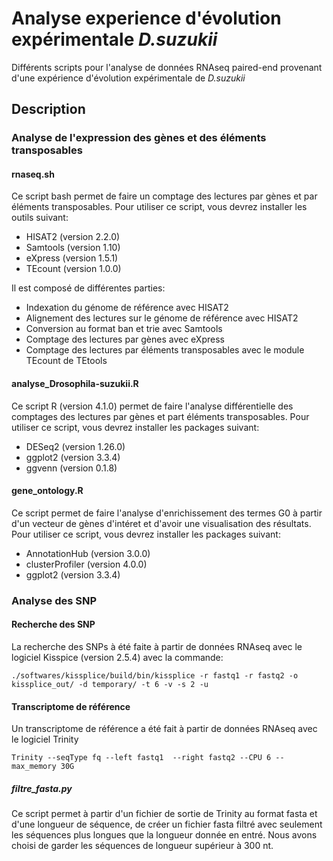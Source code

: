 # Analyse experience d'évolution expérimentale *D.suzukii*

Différents scripts pour l'analyse de données RNAseq paired-end provenant d'une expérience d'évolution expérimentale de *D.suzukii*

## Description

### Analyse de l'expression des gènes et des éléments transposables
#### rnaseq.sh

Ce script bash permet de faire un comptage des lectures par gènes et par éléments transposables.
Pour utiliser ce script, vous devrez installer les outils suivant:
- HISAT2 (version 2.2.0)
- Samtools (version 1.10)
- eXpress (version 1.5.1)
- TEcount (version 1.0.0)

Il est composé de différentes parties:
- Indexation du génome de référence avec HISAT2
- Alignement des lectures sur le génome de référence avec HISAT2
- Conversion au format ban et trie avec Samtools
- Comptage des lectures par gènes avec eXpress
- Comptage des lectures par éléments transposables avec le module TEcount de TEtools

#### analyse_Drosophila-suzukii.R

Ce script R (version 4.1.0) permet de faire l'analyse différentielle des comptages des lectures par gènes et part éléments transposables.
Pour utiliser ce script, vous devrez installer les packages suivant:
- DESeq2 (version 1.26.0)
- ggplot2 (version 3.3.4)
- ggvenn (version 0.1.8)

#### gene_ontology.R

Ce script permet de faire l'analyse d'enrichissement des termes G0 à partir d'un vecteur de gènes d'intéret et d'avoir une visualisation des résultats.
Pour utiliser ce script, vous devrez installer les packages suivant:
- AnnotationHub (version 3.0.0)
- clusterProfiler (version 4.0.0)
- ggplot2 (version 3.3.4)

### Analyse des SNP

#### Recherche des SNP
La recherche des SNPs à été faite à partir de données RNAseq avec le logiciel Kisspice (version 2.5.4) avec la commande:
```
./softwares/kissplice/build/bin/kissplice -r fastq1 -r fastq2 -o kissplice_out/ -d temporary/ -t 6 -v -s 2 -u

```
#### Transcriptome de référence
Un transcriptome de référence a été fait à partir de données RNAseq avec le logiciel Trinity 
```
Trinity --seqType fq --left fastq1  --right fastq2 --CPU 6 --max_memory 30G
```
##### filtre_fasta.py
Ce script permet à partir d'un fichier de sortie de Trinity au format fasta et d'une longueur de séquence, de créer un fichier fasta filtré avec seulement les séquences plus longues que la longueur donnée en entré.
Nous avons choisi de garder les séquences de longueur supérieur à 300 nt. 
